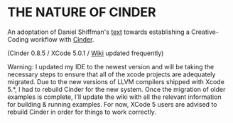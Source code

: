# THE NATURE OF CINDER

An adoptation of Daniel Shiffman's [text](http://natureofcode.com/book) towards establishing a Creative-Coding workflow with [Cinder](http://libcinder.org).

(Cinder 0.8.5 / XCode 5.0.1 / [Wiki](https://github.com/ilzxc/The-Nature-of-Cinder/wiki) updated frequently)

Warning: I updated my IDE to the newest version and will be taking the necessary steps to ensure that all of the xcode projects are adequately migrated. Due to the new versions of LLVM compilers shipped with Xcode 5.*, I had to rebuild Cinder for the new system. Once the migration of older examples is complete, I'll update the wiki with all the relevant information for building & running examples. For now, XCode 5 users are advised to rebuild Cinder in order for things to work correctly. 
